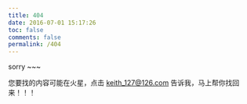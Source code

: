 ```yaml
---
title: 404
date: 2016-07-01 15:17:26
toc: false
comments: false
permalink: /404
---
```

sorry ~~~

您要找的内容可能在火星，点击 <keith_127@126.com> 告诉我，马上帮你找回来！！！